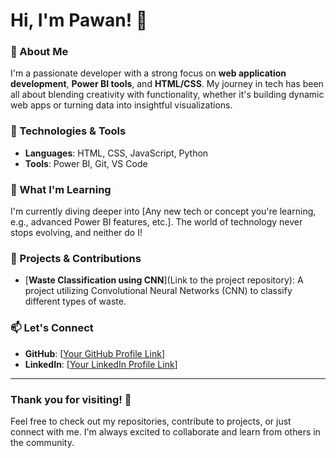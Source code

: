 # Hi, I'm Pawan! 👋

### 🚀 About Me

I'm a passionate developer with a strong focus on **web application development**, **Power BI tools**, and **HTML/CSS**. My journey in tech has been all about blending creativity with functionality, whether it's building dynamic web apps or turning data into insightful visualizations.

### 🔧 Technologies & Tools

- **Languages**: HTML, CSS, JavaScript, Python
- **Tools**: Power BI, Git, VS Code

### 🌱 What I'm Learning

I'm currently diving deeper into [Any new tech or concept you're learning, e.g., advanced Power BI features, etc.]. The world of technology never stops evolving, and neither do I!

### 💼 Projects & Contributions

- [**Waste Classification using CNN**](Link to the project repository): A project utilizing Convolutional Neural Networks (CNN) to classify different types of waste.

### 📫 Let's Connect

- **GitHub**: [[Your GitHub Profile Link](https://github.com/PawanR-deveops)]
- **LinkedIn**: [[Your LinkedIn Profile Link](https://www.linkedin.com/in/pawanravichandran?utm_source=share&utm_campaign=share_via&utm_content=profile&utm_medium=android_app)]
---

### Thank you for visiting! 🚀

Feel free to check out my repositories, contribute to projects, or just connect with me. I'm always excited to collaborate and learn from others in the community.
